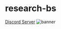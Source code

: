 # research-bs

[Discord Server](https://discord.gg/43RP5tgBdJ)
![banner](https://user-images.githubusercontent.com/56132390/99186705-78a7da80-2752-11eb-9073-211f1ea60e35.png)

